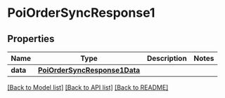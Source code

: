 # PoiOrderSyncResponse1

## Properties
Name | Type | Description | Notes
------------ | ------------- | ------------- | -------------
**data** | [**PoiOrderSyncResponse1Data**](PoiOrderSyncResponse1Data.md) |  | 

[[Back to Model list]](../README.md#documentation-for-models) [[Back to API list]](../README.md#documentation-for-api-endpoints) [[Back to README]](../README.md)

